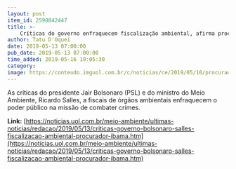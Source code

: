 ```yaml
---
layout: post
item_id: 2590842447
title: >-
    Críticas do governo enfraquecem fiscalização ambiental, afirma procurador
author: Tatu D'Oquei
date: 2019-05-13 07:00:00
pub_date: 2019-05-13 07:00:00
time_added: 2019-05-16 19:05:30
category: 
image: https://conteudo.imguol.com.br/c/noticias/ce/2019/05/10/procurador-daniel-azeredo-da-pgr-1557499056759_v2_615x300.jpg
---
```


As críticas do presidente Jair Bolsonaro (PSL) e do ministro do Meio Ambiente, Ricardo Salles, a fiscais de órgãos ambientais enfraquecem o poder público na missão de combater crimes.

**Link:** [https://noticias.uol.com.br/meio-ambiente/ultimas-noticias/redacao/2019/05/13/criticas-governo-bolsonaro-salles-fiscalizacao-ambiental-procurador-ibama.htm](https://noticias.uol.com.br/meio-ambiente/ultimas-noticias/redacao/2019/05/13/criticas-governo-bolsonaro-salles-fiscalizacao-ambiental-procurador-ibama.htm)

